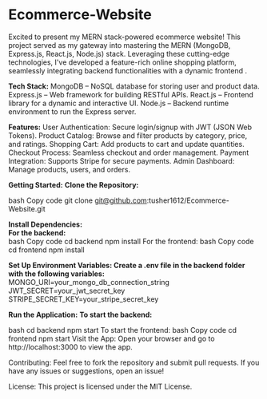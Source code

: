 # Ecommerce-Website
Excited to present my MERN stack-powered ecommerce website! This project served as my gateway into mastering the MERN (MongoDB, Express.js, React.js, Node.js) stack. Leveraging these cutting-edge technologies, I've developed a feature-rich online shopping platform, seamlessly integrating backend functionalities with a dynamic frontend .

**Tech Stack:**
MongoDB – NoSQL database for storing user and product data.
Express.js – Web framework for building RESTful APIs.
React.js – Frontend library for a dynamic and interactive UI.
Node.js – Backend runtime environment to run the Express server.


**Features:**
User Authentication: Secure login/signup with JWT (JSON Web Tokens).
Product Catalog: Browse and filter products by category, price, and ratings.
Shopping Cart: Add products to cart and update quantities.
Checkout Process: Seamless checkout and order management.
Payment Integration: Supports Stripe for secure payments.
Admin Dashboard: Manage products, users, and orders.


**Getting Started:**
**Clone the Repository:**

bash
Copy code
git clone git@github.com:tusher1612/Ecommerce-Website.git

**Install Dependencies:**
<br>
**For the backend:**
<br>
bash
Copy code
cd backend
npm install
For the frontend:
bash
Copy code
cd frontend
npm install

**Set Up Environment Variables: Create a .env file in the backend folder with the following variables:**
<br>
MONGO_URI=your_mongo_db_connection_string
JWT_SECRET=your_jwt_secret_key
STRIPE_SECRET_KEY=your_stripe_secret_key


**Run the Application:**
**To start the backend:**

bash
cd backend
npm start
To start the frontend:
bash
Copy code
cd frontend
npm start
Visit the App: Open your browser and go to http://localhost:3000 to view the app.

Contributing:
Feel free to fork the repository and submit pull requests. If you have any issues or suggestions, open an issue!

License:
This project is licensed under the MIT License.
